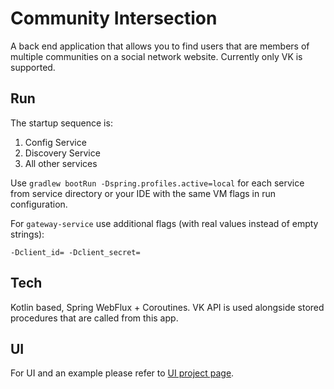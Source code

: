 # Community Intersection
A back end application that allows you to find users that are members of multiple communities on a social network website. Currently only VK is supported.

## Run

The startup sequence is:
 1. Config Service
 2. Discovery Service
 3. All other services
 
Use `gradlew bootRun -Dspring.profiles.active=local` for each service from service directory or your IDE with the same VM flags in run configuration.

For `gateway-service` use additional flags (with real values instead of empty strings):

`-Dclient_id= -Dclient_secret=`

## Tech
Kotlin based, Spring WebFlux + Coroutines. VK API is used alongside stored procedures that are called from this app.

## UI
For UI and an example please refer to [UI project page](https://github.com/dazzbourgh/community-intersection-ui).
